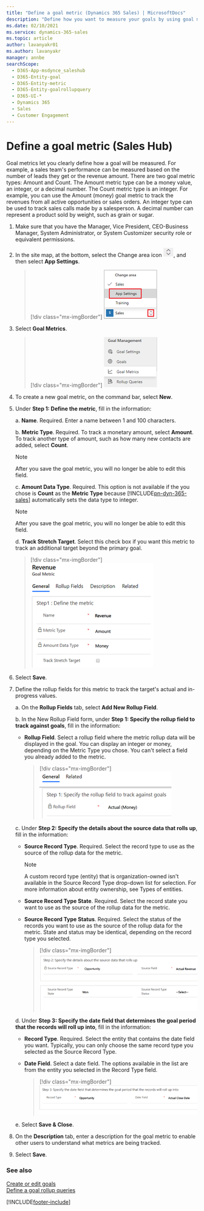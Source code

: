 ```yaml
---
title: "Define a goal metric (Dynamics 365 Sales) | MicrosoftDocs"
description: "Define how you want to measure your goals by using goal metrics in Dynamics 365 Sales."
ms.date: 02/10/2021
ms.service: dynamics-365-sales
ms.topic: article
author: lavanyakr01
ms.author: lavanyakr
manager: annbe
searchScope: 
  - D365-App-msdynce_saleshub
  - D365-Entity-goal
  - D365-Entity-metric
  - D365-Entity-goalrollupquery
  - D365-UI-*
  - Dynamics 365
  - Sales
  - Customer Engagement
---
```


# Define a goal metric (Sales Hub)

Goal metrics let you clearly define how a goal will be measured. For example, a sales team's performance can be measured based on the number of leads they get or the revenue amount. There are two goal metric types: Amount and Count. The Amount metric type can be a money value, an integer, or a decimal number. The Count metric type is an integer. For example, you can use the Amount (money) goal metric to track the revenues from all active opportunities or sales orders. An integer type can be used to track sales calls made by a salesperson. A decimal number can represent a product sold by weight, such as grain or sugar.   

1.	Make sure that you have the Manager, Vice President, CEO-Business Manager, System Administrator, or System Customizer security role or equivalent permissions.

2.	In the site map, at the bottom, select the Change area icon ![Icon to change the work area](media/change-area-icon.png "Icon to change the work area"), and then select **App Settings**.  

    > [!div class="mx-imgBorder"]
    > ![Select the Change area icon and then select App Settings](media/change-area-app-settings.png "Select the Change area icon and then select App Settings")

3. Select **Goal Metrics**.

    > [!div class="mx-imgBorder"]
    > ![Goal Metrics in the site map](media/site-map-goal-management.png "Goal Metrics in the site map")
 
4.	To create a new goal metric, on the command bar, select **New**.

5.	Under **Step 1: Define the metric**, fill in the information:

    a.	**Name**. Required. Enter a name between 1 and 100 characters.
    
    b.	**Metric Type**. Required. To track a monetary amount, select **Amount**. To track another type of amount, such as how many new contacts are added, select **Count**.

    
    > [!NOTE]
    > After you save the goal metric, you will no longer be able to edit this field.
    
    c.	**Amount Data Type**. Required. This option is not available if the you chose is **Count** as the **Metric Type** because [!INCLUDE[pn-dyn-365-sales](../includes/pn-dyn-365-sales.md)] automatically sets the data type to integer.
    
    > [!NOTE]
    > After you save the goal metric, you will no longer be able to edit this field.
    
    d.	**Track Stretch Target**. Select this check box if you want this metric to track an additional target beyond the primary goal.

    > [!div class="mx-imgBorder"]
    > ![Goal metric form](media/goal-metric-form.png "Goal metric form")
 
6.	Select **Save**.

7.	Define the rollup fields for this metric to track the target's actual and in-progress values.

    a.	On the **Rollup Fields** tab, select **Add New Rollup Field**.

    b.	In the New Rollup Field form, under **Step 1: Specify the rollup field to track against goals**, fill in the information:

      -  **Rollup Field**. Select a rollup field where the metric rollup data will be displayed in the goal. You can display an integer or money, depending on the Metric Type you chose. You can't select a field you already added to the metric.

          > [!div class="mx-imgBorder"]
          > ![Rollup fields tab on goal metric form](media/rollup-fields-tab-goal-metric-form.png "Rollup fields tab on goal metric form")
 
    c. Under **Step 2: Specify the details about the source data that rolls up**, fill in the information:

      - **Source Record Type**. Required. Select the record type to use as the source of the rollup data for the metric.

        > [!NOTE]
        > A custom record type (entity) that is organization-owned isn't available in the Source Record Type drop-down list for selection. For more information about entity ownership, see Types of entities.

      - **Source Record Type State**. Required. Select the record state you want to use as the source of the rollup data for the metric.

      - **Source Record Type Status**. Required. Select the status of the records you want to use as the source of the rollup data for the metric. State and status may be identical, depending on the record type you selected.

          > [!div class="mx-imgBorder"] 
          > ![Rollup fields tab](media/rollup-fields-tab-source-data-goal-metric-form.png "Rollup fields tab")

    d. Under **Step 3: Specify the date field that determines the goal period that the records will roll up into**, fill in the information:

      - **Record Type**. Required. Select the entity that contains the date field you want. Typically, you can only choose the same record type you selected as the Source Record Type.

      - **Date Field**. Select a date field. The options available in the list are from the entity you selected in the Record Type field.

         > [!div class="mx-imgBorder"]
         > ![Specify a date field that determines the goal period](media/rollup-fields-tab-goal-period-goal-metric-form.png "Specify a date field that determines the goal period")
 
    e. Select **Save & Close**.

8.	On the **Description** tab, enter a description for the goal metric to enable other users to understand what metrics are being tracked.

9.	Select **Save**.

  
### See also  

[Create or edit goals](../sales-enterprise/create-edit-goal-sales.md)   
[Define a goal rollup queries](create-edit-goal-rollup-query-sales.md)


[!INCLUDE[footer-include](../includes/footer-banner.md)]
